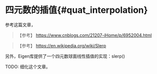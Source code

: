 四元数的插值{#quat_interpolation}
===============================

参考这篇文章，

> 【参考】 https://www.cnblogs.com/21207-iHome/p/6952004.html

> 【参考】 https://en.wikipedia.org/wiki/Slerp

另外，Eigen库提供了一个四元数球面线性插值的实现：slerp()

TODO: 细化这个文章。